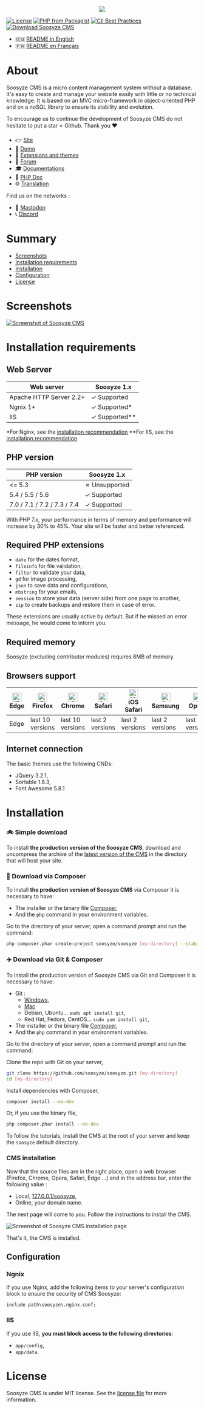 <p align="center"><a href="https://soosyze.com/" rel="noopener" target="_blank"><img src="https://soosyze.com/assets/files/logo/soosyze-name.png"></a></p>

[![License](https://img.shields.io/github/license/soosyze/soosyze.svg)](https://github.com/soosyze/soosyze/blob/master/LICENSE "LICENSE")
[![PHP from Packagist](https://img.shields.io/badge/php-%3E%3D5.4-blue.svg)](/README.md#version-php "PHP version 5.4 minimum")
[![CII Best Practices](https://bestpractices.coreinfrastructure.org/projects/4102/badge)](https://bestpractices.coreinfrastructure.org/projects/4102)
[![Download Soosyze CMS](https://img.shields.io/badge/download-releases%20latest-blue.svg)](https://github.com/soosyze/soosyze/releases/latest/download/soosyze.zip "Download Soosyze CMS")

* :gb: [README in English](README.md)
* :fr: [README en Français](README_fr.md)

# About

Soosyze CMS is a micro content management system without a database. It's easy to create and manage your website easily with little or no technical knowledge. It is based on an MVC micro-framework in object-oriented PHP and on a noSQL library to ensure its stability and evolution.

To encourage us to continue the development of Soosyze CMS do not hesitate to put a star :star: Github. Thank you :heart:

* :point_right: [Site](https://soosyze.com)
* :eyes: [Demo](https://demo.soosyze.com)
* :dizzy: [Extensions and themes](https://github.com/soosyze-extension)
* :speech_balloon: [Forum](https://community.soosyze.com)
* :mortar_board: [Documentations](https://github.com/soosyze/documentations)
* :green_book: [PHP Doc](https://api.soosyze.com)
* :globe_with_meridians: [Translation](https://trad.framasoft.org/project/view/soosyze?dswid=-5497)

Find us on the networks :

* :busts_in_silhouette: [Mastodon](https://mamot.fr/@soosyze)
* :telephone_receiver: [Discord](https://discordapp.com/invite/parFfTt)

# Summary

* [Screenshots](#screenshots)
* [Installation requirements](#installation-requirements)
* [Installation](#installation)
* [Configuration](#configuration)
* [License](#license)

# Screenshots

[![Screenshot of Soosyze CMS](https://soosyze.com/assets/files/screen/devices-accueil.png)](https://soosyze.com/#screenshot)

# Installation requirements

## Web Server

| Web server              | Soosyze 1.x   |
|-------------------------|---------------|
| Apache HTTP Server 2.2+ | ✓ Supported   |
| Ngnix 1+                | ✓ Supported*  |
| IIS                     | ✓ Supported** |

*For Nginx, see the [installation recommendation](#ngnix)
**For IIS, see the [installation recommendation](#iis)

## PHP version

| PHP version                 | Soosyze 1.x   |
|-----------------------------|---------------|
| <= 5.3                      | ✗ Unsupported |
| 5.4 / 5.5 / 5.6             | ✓ Supported   |
| 7.0 / 7.1 / 7.2 / 7.3 / 7.4 | ✓ Supported   |

With PHP 7.x, your performance in terms of memory and performance will increase by 30% to 45%. Your site will be faster and better referenced.

## Required PHP extensions

* `date` for the dates format,
* `fileinfo` for file validation,
* `filter` to validate your data,
* `gd` for image processing,
* `json` to save data and configurations,
* `mbstring` for your emails,
* `session` to store your data (server side) from one page to another,
* `zip` to create backups and restore them in case of error.

These extensions are usually active by default. But if he missed an error message, he would come to inform you.

## Required memory

Soosyze (excluding contributor modules) requires 8MB of memory.

## Browsers support

| [<img src="https://raw.githubusercontent.com/alrra/browser-logos/master/src/edge/edge_48x48.png" alt="IE / Edge" width="24px" height="24px" />](http://godban.github.io/browsers-support-badges/)<br/> Edge | [<img src="https://raw.githubusercontent.com/alrra/browser-logos/master/src/firefox/firefox_48x48.png" alt="Firefox" width="24px" height="24px" />](http://godban.github.io/browsers-support-badges/)<br/>Firefox | [<img src="https://raw.githubusercontent.com/alrra/browser-logos/master/src/chrome/chrome_48x48.png" alt="Chrome" width="24px" height="24px" />](http://godban.github.io/browsers-support-badges/)<br/>Chrome | [<img src="https://raw.githubusercontent.com/alrra/browser-logos/master/src/safari/safari_48x48.png" alt="Safari" width="24px" height="24px" />](http://godban.github.io/browsers-support-badges/)<br/>Safari | [<img src="https://raw.githubusercontent.com/alrra/browser-logos/master/src/safari-ios/safari-ios_48x48.png" alt="iOS Safari" width="24px" height="24px" />](http://godban.github.io/browsers-support-badges/)<br/>iOS Safari | [<img src="https://raw.githubusercontent.com/alrra/browser-logos/master/src/samsung-internet/samsung-internet_48x48.png" alt="Samsung" width="24px" height="24px" />](http://godban.github.io/browsers-support-badges/)<br/>Samsung | [<img src="https://raw.githubusercontent.com/alrra/browser-logos/master/src/opera/opera_48x48.png" alt="Opera" width="24px" height="24px" />](http://godban.github.io/browsers-support-badges/)<br/>Opera |
| --------- | --------- | --------- | --------- | --------- | --------- | --------- |
| Edge| last 10 versions| last 10 versions| last 2 versions| last 2 versions| last 2 versions| last 2 versions |

## Internet connection

The basic themes use the following CNDs:

* JQuery 3.2.1,
* Sortable 1.8.3,
* Font Awesome 5.8.1

# Installation

### :bike: Simple download

To install **the production version of the Soosyze CMS**, download and uncompress the archive of the [latest version of the CMS](https://github.com/soosyze/soosyze/releases/latest/download/soosyze.zip) in the directory that will host your site.

### :car: Download via Composer

To install **the production version of Soosyze CMS** via Composer it is necessary to have:

* The installer or the binary file [Composer](https://getcomposer.org/download/),
* And the `php` command in your environment variables.

Go to the directory of your server, open a command prompt and run the command:

```sh
php composer.phar create-project soosyze/soosyze [my-directory] --stability=beta --no-dev
```

### :airplane: Download via Git & Composer

To install the production version of Soosyze CMS via Git and Composer it is necessary to have:

* Git :
  * [Windows](https://gitforwindows.org/),
  * [Mac](http://sourceforge.net/projects/git-osx-installer/)
  * Debian, Ubuntu... `sudo apt install git`,
  * Red Hat, Fedora, CentOS... `sudo yum install git`,
* The installer or the binary file [Composer](https://getcomposer.org/download/),
* And the `php` command in your environment variables.

Go to the directory of your server, open a command prompt and run the command:

Clone the repo with Git on your server,
```sh
git clone https://github.com/soosyze/soosyze.git [my-directory]
cd [my-directory]
```

Install dependencies with Composer,
```sh
composer install --no-dev
```

Or, if you use the binary file,
```sh
php composer.phar install --no-dev
```

To follow the tutorials, install the CMS at the root of your server and keep the `soosyze` default directory.

### CMS installation

Now that the source files are in the right place, open a web browser (Firefox, Chrome, Opera, Safari, Edge ...) and in the address bar, enter the following value :

* Local, [127.0.0.1/soosyze](http://127.0.0.1/soosyze),
* Online, your domain name.

The next page will come to you. Follow the instructions to install the CMS.

![Screenshot of Soosyze CMS installation page](https://soosyze.com/assets/files/screen/install-desktop.png)

That's it, the CMS is installed.

## Configuration

### Ngnix

If you use Nginx, add the following items to your server's configuration block to ensure the security of CMS Soosyze:
```
include path\soosyze\.nginx.conf;
```

### IIS

If you use IIS, **you must block access to the following directories**:

* `app/config`,
* `app/data`.

# License

Soosyze CMS is under MIT license. See the [license file](https://github.com/soosyze/soosyze/blob/master/LICENSE) for more information.